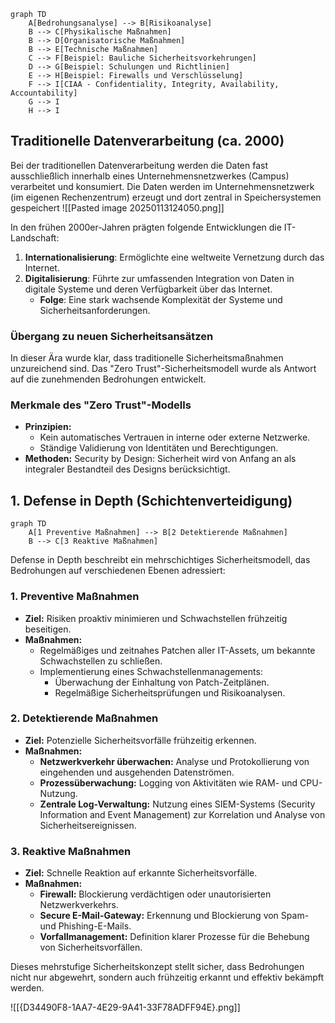 ```mermaid
graph TD
    A[Bedrohungsanalyse] --> B[Risikoanalyse]
    B --> C[Physikalische Maßnahmen]
    B --> D[Organisatorische Maßnahmen]
    B --> E[Technische Maßnahmen]
    C --> F[Beispiel: Bauliche Sicherheitsvorkehrungen]
    D --> G[Beispiel: Schulungen und Richtlinien]
    E --> H[Beispiel: Firewalls und Verschlüsselung]
    F --> I[CIAA - Confidentiality, Integrity, Availability, Accountability]
    G --> I
    H --> I
```

## Traditionelle Datenverarbeitung (ca. 2000)
Bei der traditionellen Datenverarbeitung werden die Daten fast ausschließlich innerhalb eines Unternehmensnetzwerkes (Campus) verarbeitet und konsumiert. Die Daten werden im Unternehmensnetzwerk (im eigenen Rechenzentrum) erzeugt und dort zentral in Speichersystemen gespeichert
![[Pasted image 20250113124050.png]]

In den frühen 2000er-Jahren prägten folgende Entwicklungen die IT-Landschaft:
1. **Internationalisierung**: Ermöglichte eine weltweite Vernetzung durch das Internet.
2. **Digitalisierung**: Führte zur umfassenden Integration von Daten in digitale Systeme und deren Verfügbarkeit über das Internet.
   - **Folge**: Eine stark wachsende Komplexität der Systeme und Sicherheitsanforderungen.

### Übergang zu neuen Sicherheitsansätzen
In dieser Ära wurde klar, dass traditionelle Sicherheitsmaßnahmen unzureichend sind. Das "Zero Trust"-Sicherheitsmodell wurde als Antwort auf die zunehmenden Bedrohungen entwickelt.

### Merkmale des "Zero Trust"-Modells
- **Prinzipien:**
  - Kein automatisches Vertrauen in interne oder externe Netzwerke.
  - Ständige Validierung von Identitäten und Berechtigungen.
- **Methoden:** Security by Design: Sicherheit wird von Anfang an als integraler Bestandteil des Designs berücksichtigt.

## 1. Defense in Depth (Schichtenverteidigung)
```mermaid
graph TD
    A[1 Preventive Maßnahmen] --> B[2 Detektierende Maßnahmen]
    B --> C[3 Reaktive Maßnahmen]
```

Defense in Depth beschreibt ein mehrschichtiges Sicherheitsmodell, das Bedrohungen auf verschiedenen Ebenen adressiert:

### 1. Preventive Maßnahmen
- **Ziel:** Risiken proaktiv minimieren und Schwachstellen frühzeitig beseitigen.
- **Maßnahmen:**
  - Regelmäßiges und zeitnahes Patchen aller IT-Assets, um bekannte Schwachstellen zu schließen.
  - Implementierung eines Schwachstellenmanagements:
    - Überwachung der Einhaltung von Patch-Zeitplänen.
    - Regelmäßige Sicherheitsprüfungen und Risikoanalysen.

### 2. Detektierende Maßnahmen
- **Ziel:** Potenzielle Sicherheitsvorfälle frühzeitig erkennen.
- **Maßnahmen:**
  - **Netzwerkverkehr überwachen:** Analyse und Protokollierung von eingehenden und ausgehenden Datenströmen.
  - **Prozessüberwachung:** Logging von Aktivitäten wie RAM- und CPU-Nutzung.
  - **Zentrale Log-Verwaltung:** Nutzung eines SIEM-Systems (Security Information and Event Management) zur Korrelation und Analyse von Sicherheitsereignissen.

### 3. Reaktive Maßnahmen
- **Ziel:** Schnelle Reaktion auf erkannte Sicherheitsvorfälle.
- **Maßnahmen:**
  - **Firewall:** Blockierung verdächtigen oder unautorisierten Netzwerkverkehrs.
  - **Secure E-Mail-Gateway:** Erkennung und Blockierung von Spam- und Phishing-E-Mails.
  - **Vorfallmanagement:** Definition klarer Prozesse für die Behebung von Sicherheitsvorfällen.

Dieses mehrstufige Sicherheitskonzept stellt sicher, dass Bedrohungen nicht nur abgewehrt, sondern auch frühzeitig erkannt und effektiv bekämpft werden.

![[{D34490F8-1AA7-4E29-9A41-33F78ADFF94E}.png]]